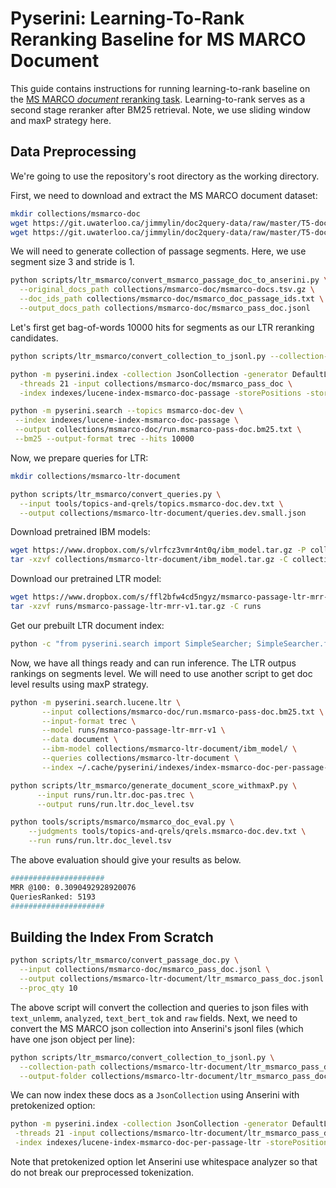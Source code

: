 # Pyserini: Learning-To-Rank Reranking Baseline for MS MARCO Document

This guide contains instructions for running learning-to-rank baseline on the [MS MARCO *document* reranking task](https://microsoft.github.io/msmarco/).
Learning-to-rank serves as a second stage reranker after BM25 retrieval.
Note, we use sliding window and maxP strategy here.

## Data Preprocessing

We're going to use the repository's root directory as the working directory. 

First, we need to download and extract the MS MARCO document dataset:

```bash
mkdir collections/msmarco-doc
wget https://git.uwaterloo.ca/jimmylin/doc2query-data/raw/master/T5-doc/msmarco-docs.tsv.gz -P collections/msmarco-doc
wget https://git.uwaterloo.ca/jimmylin/doc2query-data/raw/master/T5-doc/msmarco_doc_passage_ids.txt -P collections/msmarco-doc
```

We will need to generate collection of passage segments. Here, we use segment size 3 and stride is 1.
```bash
python scripts/ltr_msmarco/convert_msmarco_passage_doc_to_anserini.py \
  --original_docs_path collections/msmarco-doc/msmarco-docs.tsv.gz \
  --doc_ids_path collections/msmarco-doc/msmarco_doc_passage_ids.txt \
  --output_docs_path collections/msmarco-doc/msmarco_pass_doc.jsonl
```

Let's first get bag-of-words 10000 hits for segments as our LTR reranking candidates.
```bash
python scripts/ltr_msmarco/convert_collection_to_jsonl.py --collection-path collections/msmarco-doc/msmarco_pass_doc.jsonl --output-folder collections/msmarco-doc/msmarco_pass_doc/

python -m pyserini.index -collection JsonCollection -generator DefaultLuceneDocumentGenerator \
  -threads 21 -input collections/msmarco-doc/msmarco_pass_doc \
  -index indexes/lucene-index-msmarco-doc-passage -storePositions -storeDocvectors -storeRaw 

python -m pyserini.search --topics msmarco-doc-dev \
 --index indexes/lucene-index-msmarco-doc-passage \
 --output collections/msmarco-doc/run.msmarco-pass-doc.bm25.txt \
 --bm25 --output-format trec --hits 10000 
```

Now, we prepare queries for LTR:
```bash
mkdir collections/msmarco-ltr-document

python scripts/ltr_msmarco/convert_queries.py \
  --input tools/topics-and-qrels/topics.msmarco-doc.dev.txt \
  --output collections/msmarco-ltr-document/queries.dev.small.json

```

Download pretrained IBM models:

```bash
wget https://www.dropbox.com/s/vlrfcz3vmr4nt0q/ibm_model.tar.gz -P collections/msmarco-ltr-document/
tar -xzvf collections/msmarco-ltr-document/ibm_model.tar.gz -C collections/msmarco-ltr-document/
```

Download our pretrained LTR model:

```bash
wget https://www.dropbox.com/s/ffl2bfw4cd5ngyz/msmarco-passage-ltr-mrr-v1.tar.gz -P runs/
tar -xzvf runs/msmarco-passage-ltr-mrr-v1.tar.gz -C runs
```

Get our prebuilt LTR document index:
```bash
python -c "from pyserini.search import SimpleSearcher; SimpleSearcher.from_prebuilt_index('msmarco-document-ltr')"
```

Now, we have all things ready and can run inference. The LTR outpus rankings on segments level. We will need to use another script to get doc level results using maxP strategy.
```bash
python -m pyserini.search.lucene.ltr \
       --input collections/msmarco-doc/run.msmarco-pass-doc.bm25.txt \
       --input-format trec \
       --model runs/msmarco-passage-ltr-mrr-v1 \
       --data document \
       --ibm-model collections/msmarco-ltr-document/ibm_model/ \
       --queries collections/msmarco-ltr-document \
       --index ~/.cache/pyserini/indexes/index-msmarco-doc-per-passage-ltr-20211031-33e4151 --output runs/run.ltr.doc-pas.trec 

python scripts/ltr_msmarco/generate_document_score_withmaxP.py \
      --input runs/run.ltr.doc-pas.trec \
      --output runs/run.ltr.doc_level.tsv
```

```bash
python tools/scripts/msmarco/msmarco_doc_eval.py \
    --judgments tools/topics-and-qrels/qrels.msmarco-doc.dev.txt \
    --run runs/run.ltr.doc_level.tsv

```
The above evaluation should give your results as below.
```bash
#####################
MRR @100: 0.3090492928920076
QueriesRanked: 5193
#####################
```

## Building the Index From Scratch

```bash
python scripts/ltr_msmarco/convert_passage_doc.py \
  --input collections/msmarco-doc/msmarco_pass_doc.jsonl \
  --output collections/msmarco-ltr-document/ltr_msmarco_pass_doc.jsonl \
  --proc_qty 10
```

The above script will convert the collection and queries to json files with `text_unlemm`, `analyzed`, `text_bert_tok` and `raw` fields.
Next, we need to convert the MS MARCO json collection into Anserini's jsonl files (which have one json object per line):

```bash
python scripts/ltr_msmarco/convert_collection_to_jsonl.py \
  --collection-path collections/msmarco-ltr-document/ltr_msmarco_pass_doc.jsonl \
  --output-folder collections/msmarco-ltr-document/ltr_msmarco_pass_doc_jsonl  
```
We can now index these docs as a `JsonCollection` using Anserini with pretokenized option:

```bash
python -m pyserini.index -collection JsonCollection -generator DefaultLuceneDocumentGenerator \
 -threads 21 -input collections/msmarco-ltr-document/ltr_msmarco_pass_doc_jsonl  \
 -index indexes/lucene-index-msmarco-doc-per-passage-ltr -storePositions -storeDocvectors -storeRaw -pretokenized
```

Note that pretokenized option let Anserini use whitespace analyzer so that do not break our preprocessed tokenization.

